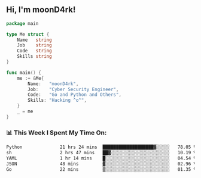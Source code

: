 <h2> Hi, I'm moonD4rk!</h2>

```go
package main

type Me struct {
	Name   string
	Job    string
	Code   string
	Skills string
}

func main() {
	me := &Me{
		Name:   "moonD4rk",
		Job:    "Cyber Security Engineer",
		Code:   "Go and Python and Others",
		Skills: "Hacking ^o^",
	}
	_ = me
}
```

<h3>📊 This Week I Spent My Time On:</h3>
<!-- <img align='right' src="https://github-readme-stats.vercel.app/api?username=moond4rk&show_icons=true&theme=radical", width="300" height="150"> -->

<!--START_SECTION:waka-->

```txt
Python              21 hrs 24 mins  ███████████████████▓░░░░░   78.05 %
sh                  2 hrs 47 mins   ██▓░░░░░░░░░░░░░░░░░░░░░░   10.19 %
YAML                1 hr 14 mins    █░░░░░░░░░░░░░░░░░░░░░░░░   04.54 %
JSON                48 mins         ▓░░░░░░░░░░░░░░░░░░░░░░░░   02.96 %
Go                  22 mins         ▒░░░░░░░░░░░░░░░░░░░░░░░░   01.35 %
```

<!--END_SECTION:waka-->


